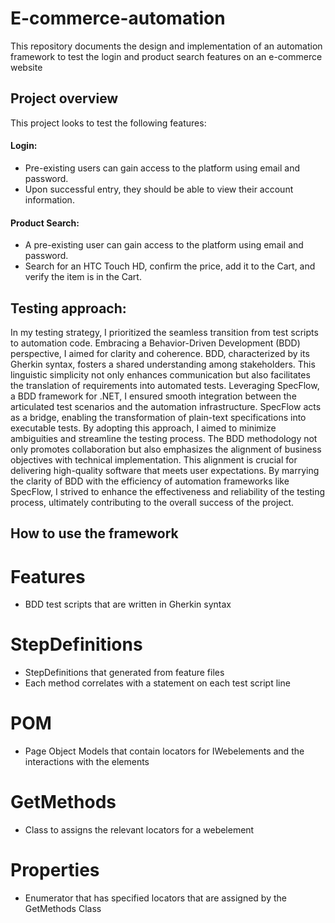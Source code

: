 # E-commerce-automation
This repository documents the design and implementation of an automation framework to test the login and product search features on an e-commerce website

## Project overview
This project looks to test the following features: 

#### Login:
 - Pre-existing users can gain access to the platform using email and password.
 - Upon successful entry, they should be able to view their account information.
#### Product Search:
 - A pre-existing user can gain access to the platform using email and password.
 - Search for an HTC Touch HD, confirm the price, add it to the Cart, and verify the item is in the Cart.

## Testing approach:
In my testing strategy, I prioritized the seamless transition from test scripts to automation code. Embracing a Behavior-Driven Development (BDD) perspective, I aimed for clarity and coherence. BDD, characterized by its Gherkin syntax, fosters a shared understanding among stakeholders. This linguistic simplicity not only enhances communication but also facilitates the translation of requirements into automated tests. Leveraging SpecFlow, a BDD framework for .NET, I ensured smooth integration between the articulated test scenarios and the automation infrastructure. SpecFlow acts as a bridge, enabling the transformation of plain-text specifications into executable tests. By adopting this approach, I aimed to minimize ambiguities and streamline the testing process. The BDD methodology not only promotes collaboration but also emphasizes the alignment of business objectives with technical implementation. This alignment is crucial for delivering high-quality software that meets user expectations. By marrying the clarity of BDD with the efficiency of automation frameworks like SpecFlow, I strived to enhance the effectiveness and reliability of the testing process, ultimately contributing to the overall success of the project.

## How to use the framework

# Features
- BDD test scripts that are written in Gherkin syntax
# StepDefinitions
- StepDefinitions that generated from feature files
- Each method correlates with a statement on each test script line
# POM
- Page Object Models that contain locators for IWebelements and the interactions with the elements
# GetMethods
- Class to assigns the relevant locators for a webelement
# Properties
- Enumerator that has specified locators that are assigned by the GetMethods Class
